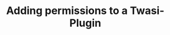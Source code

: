 ---
id: plugin-permissions
title: Adding permissions to a Twasi-Plugin
sidebar_label: Plugin permissions
---